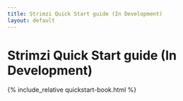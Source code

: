 ```yaml
---
title: Strimzi Quick Start guide (In Development)
layout: default
---
```


<h1>Strimzi Quick Start guide (In Development)</h1>

{% include_relative quickstart-book.html %}
